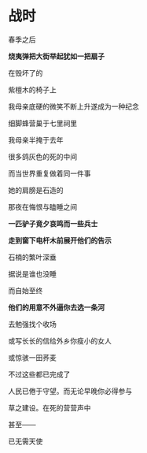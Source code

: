 # 战时

春季之后

**烧夷弹把大街举起犹如一把扇子**

在毁坏了的

紫檀木的椅子上

我母亲底硬的微笑不断上升遂成为一种纪念



细脚蜂营巢于七里祠里

我母亲半掩于去年

很多鸽灰色的死的中间

而当世界重复做着同一件事

她的肩膀是石造的



那夜在悔恨与瞌睡之间

**一匹驴子竟夕哀鸣而一些兵士**

**走到窗下电杆木前展开他们的告示**

石楠的繁叶深垂

据说是谁也没睡



而自始至终

**他们的用意不外逼你去选一条河**

去勉强找个收场

或写长长的信给外乡你瘦小的女人

或惊骇一田荞麦



不过这些都已完成了

人民已倦于守望。而无论早晚你必得参与

草之建设。在死的营营声中

甚至——

已无需天使

